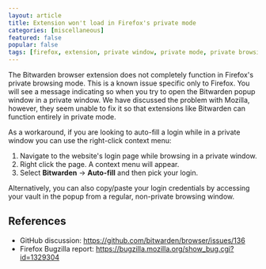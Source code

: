 ```yaml
---
layout: article
title: Extension won't load in Firefox's private mode
categories: [miscellaneous]
featured: false
popular: false
tags: [firefox, extension, private window, private mode, private browsing]
---
```


The Bitwarden browser extension does not completely function in Firefox's private browsing mode. This is a known issue specific only to Firefox. You will see a message indicating so when you try to open the Bitwarden popup window in a private window. We have discussed the problem with Mozilla, however, they seem unable to fix it so that extensions like Bitwarden can function entirely in private mode.

As a workaround, if you are looking to auto-fill a login while in a private window you can use the right-click context menu:

1. Navigate to the website's login page while browsing in a private window.
2. Right click the page. A context menu will appear.
3. Select **Bitwarden** &rarr; **Auto-fill** and then pick your login.

Alternatively, you can also copy/paste your login credentials by accessing your vault in the popup from a regular, non-private browsing window.

## References

- GitHub discussion: <https://github.com/bitwarden/browser/issues/136>
- Firefox Bugzilla report: <https://bugzilla.mozilla.org/show_bug.cgi?id=1329304>
